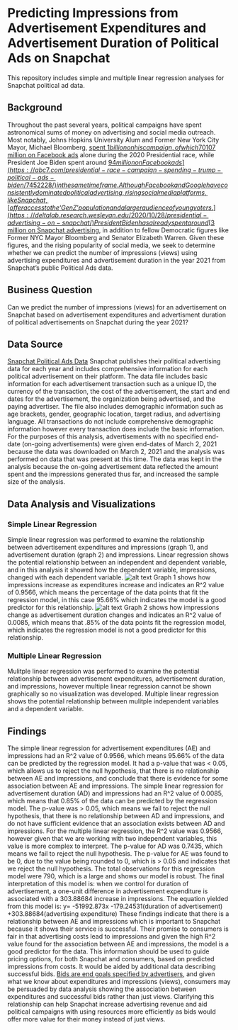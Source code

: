 # Predicting Impressions from Advertisement Expenditures and Advertisement Duration of Political Ads on Snapchat
This repository includes simple and multiple linear regression analyses for Snapchat political ad data.  
## Background ## 
  Throughout the past several years, political campaigns have spent astronomical sums of money on advertising and social media outreach. Most notably, Johns Hopkins University Alum and Former New York City Mayor, Michael Bloomberg, [spent $1 billion on his campaign, of which 70% reportedly went towards advertising.](https://knowledge.wharton.upenn.edu/article/how-social-media-is-shaping-political-campaigns/) Former President Donald Trump spent around [$107 million on Facebook ads](https://abc7.com/presidential-race-campaign-spending-trump-political-ads-biden/7452228/) alone during the 2020 Presidential race, while President Joe Biden spent around [$94 million on Facebook ads](https://abc7.com/presidential-race-campaign-spending-trump-political-ads-biden/7452228/) in the same time frame. Although Facebook and Google have consistently dominated political advertising, rising social media platforms, like Snapchat, [offer access to the ‘Gen Z’ population and a larger audience of young voters.](https://deltalab.research.wesleyan.edu/2020/10/28/presidential-advertising-on-snapchat/) President Biden has already spent around [$3 million on Snapchat advertising](https://deltalab.research.wesleyan.edu/2020/10/28/presidential-advertising-on-snapchat/), in addition to fellow Democratic figures like Former NYC Mayor Bloomberg and Senator Elizabeth Warren. Given these figures, and the rising popularity of social media, we seek to determine whether we can predict the number of impressions (views) using advertising expenditures and advertisement duration in the year 2021 from Snapchat’s public Political Ads data. 
## Business Question ##
  Can we predict the number of impressions (views) for an advertisement on Snapchat based on advertisement expenditures and advertisment duration of political advertisements on Snapchat during the year 2021? 
## Data Source ##
  [Snapchat Political Ads Data](https://www.snap.com/en-US/political-ads)
  Snapchat publishes their political advertising data for each year and includes comprehensive information for each political advertisement on their platform. The data file includes basic information for each advertisement transaction such as a unique ID, the currency of the transaction, the cost of the advertisement, the start and end dates for the advertisement, the organization being advertised, and the paying advertiser. The file also includes demographic information such as age brackets, gender, geographic location, target radius, and advertising language. All transactions do not include comprehensive demographic information however every transaction does include the basic information. For the purposes of this analysis, advertisements with no specified end-date (on-going advertisements) were given end-dates of March 2, 2021 because the data was downloaded on March 2, 2021 and the analysis was performed on data that was present at this time. The data was kept in the analysis because the on-going advertisement data reflected the amount spent and the impressions generated thus far, and increased the sample size of the analysis.  
## Data Analysis and Visualizations ## 
### Simple Linear Regression ###
  Simple linear regression was performed to examine the relationship between advertisement expenditures and impressions (graph 1), and advertisement duration (graph 2) and impressions. Linear regression shows the potential relationship between an independent and dependent variable, and in this analysis it showed how the dependent variable, impressions, changed with each dependent variable. ![alt text](https://github.com/apate139/Snapchat-Political-Ads-Linear-Regression/blob/main/MP2%20IvsAE.png) Graph 1 shows how impressions increase as expenditures increase and indicates an R^2 value of 0.9566, which means the percentage of the data points that fit the regression model, in this case 95.66% which indicates the model is a good predictor for this relationship. ![alt text](https://github.com/apate139/Snapchat-Political-Ads-Linear-Regression/blob/main/MP2%20IvsAD.png) Graph 2 shows how impressions change as advertisement duration changes and indicates an R^2 value of 0.0085, which means that .85% of the data points fit the regression model, which indicates the regression model is not a good predictor for this relationship. 
### Multiple Linear Regression ### 
  Mulitple linear regression was performed to examine the potential relationship between advertisement expenditures, advertisement duration, and impressions, however multiple linear regression cannot be shown graphically so no visualization was developed. Multiple linear regression shows the potential relationship between mulitple independent variables and a dependent variable. 
## Findings ##
  The simple linear regression for advertisement expenditures (AE) and impressions had an R^2 value of 0.9566, which means 95.66% of the data can be predicted by the regression model. It had a p-value that was < 0.05, which allows us to reject the null hypothesis, that there is no relationship between AE and impressions, and conclude that there is evidence for some association between AE and impressions. The simple linear regression for advertisement duration (AD) and impressions had an R^2 value of 0.0085, which means that 0.85% of the data can be predicted by the regression model. The p-value was > 0.05, which means we fail to reject the null hypothesis, that there is no relationship between AD and impressions, and do not have sufficient evidence that an association exists between AD and impressions. 
  For the multiple linear regression, the R^2 value was 0.9566, however given that we are working with two independent variables, this value is more complex to interpret. The p-value for AD was 0.7435, which means we fail to reject the null hypothesis. The p-value for AE was found to be 0, due to the value being rounded to 0, which is > 0.05 and indicates that we reject the null hypothesis. The total observations for this regression model were 790, which is a large and shows our model is robust. The final interpretation of this model is: when we control for duration of advertisement, a one-unit difference in advertisement expenditure is associated with a 303.88684 increase in impressions. The equation yielded from this model is: y= -51992.873x -179.24531(duration of advertisement) +303.88684(advertising expenditure)
  These findings indicate that there is a relationship between AE and impressions which is important to Snapchat because it shows their service is successful. Their promise to consumers is fair in that advertising costs lead to impressions and given the high R^2 value found for the association between AE and impressions, the model is a good predictor for the data. This information should be used to guide pricing options, for both Snapchat and consumers, based on predicted impressions from costs. It would be aided by additional data describing successful bids. [Bids are end goals specified by advertisers,](https://forbusiness.snapchat.com/blog/advertising-on-snapchat-how-pricing-works) and given what we know about expenditures and impressions (views), consumers may be persuaded by data analysis showing the association between expenditures and successful bids rather than just views. Clarifying this relationship can help Snapchat increase advertising revenue and aid political campaigns with using resources more efficiently as bids would offer more value for their money instead of just views.  



